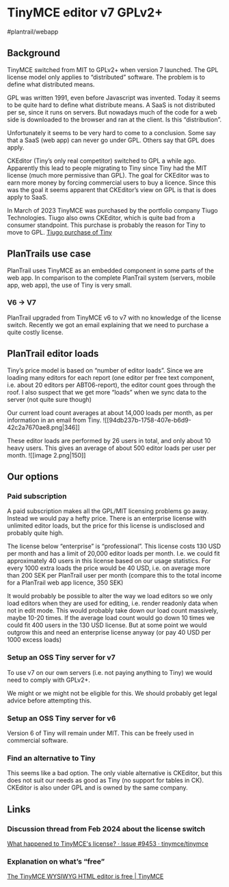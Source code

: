 # TinyMCE editor v7 GPLv2+
#plantrail/webapp

## Background
TinyMCE switched from MIT to GPLv2+ when version 7 launched. The GPL license model only applies to “distributed” software. The problem is to define what distributed means.

GPL was written 1991, even before Javascript was invented. Today it seems to be quite hard to define what distribute means. A SaaS is not distributed per se, since it runs on servers. But nowadays much of the code for a web side is downloaded to the browser and ran at the client. Is this “distribution”.

Unfortunately it seems to be very hard to come to a conclusion. Some say that a SaaS (web app) can never go under GPL. Others say that GPL does apply.

CKEditor (Tiny’s only real competitor) switched to GPL a while ago. Apparently this lead to people migrating to Tiny since Tiny had the MIT license (much more permissive than GPL). The goal for CKEditor was to earn more money by forcing commercial users to buy a licence. Since this was the goal it seems apparent that CKEditor’s view on GPL is that is does apply to SaaS.

In March of 2023 TinyMCE was purchased by the portfolio company Tiugo Technologies. Tiugo also owns CKEditor, which is quite bad from a consumer standpoint. This purchase is probably the reason for Tiny to move to GPL. 
[Tiugo purchase of Tiny](https://www.tiny.cloud/blog/tiugo-portfolio-with-tinymce/)<!-- {"preview":"true"} -->


## PlanTrails use case
PlanTrail uses TinyMCE as an embedded component in some parts of the web app. In comparison to the complete PlanTrail system (servers, mobile app, web app), the use of Tiny is very small.

### V6 -> V7
PlanTrail upgraded from TinyMCE v6 to v7 with no knowledge of the license switch. Recently we got an email explaining that we need to purchase a quite costly license.

## PlanTrail editor loads
Tiny’s price model is based on “number of editor loads”. Since we are loading many editors for each report (one editor per free text component, i.e. about 20 editors per ABT06-report), the editor count goes through the roof. I also suspect that we get more “loads” when we sync data to the server (not quite sure though)

Our current load count averages at about 14,000 loads per month, as per information in an email from Tiny.
![[94db237b-1758-407e-b6d9-42c2a7670ae8.png|346]]

These editor loads are performed by 26 users in total, and only about 10 heavy users. This gives an average of about 500 editor loads per user per month.
![[image 2.png|150]]
## Our options
### Paid subscription
A paid subscription makes all the GPL/MIT licensing problems go away. Instead we would pay a hefty price. There is an enterprise license with unlimited editor loads, but the price for this license is undisclosed and probably quite high.

The license below “enterprise” is “professional”. This license costs 130 USD per month and has a limit of 20,000 editor loads per month. I.e. we could fit approximately 40 users in this license based on our usage statistics. For every 1000 extra loads the price would be 40 USD, i.e. on average more than 200 SEK per PlanTrail user per month (compare this to the total income for a PlanTrail web app licence, 350 SEK)

It would probably be possible to alter the way we load editors so we only load editors when they are used for editing, i.e. render readonly data when not in edit mode. This would probably take down our load count massively, maybe 10-20 times. If the average load count would go down 10 times we could fit 400 users in the 130 USD license. But at some point we would outgrow this and need an enterprise license anyway (or pay 40 USD per 1000 excess loads)

### Setup an OSS Tiny server for v7
To use v7 on our own servers (i.e. not paying anything to Tiny) we would need to comply with GPLv2+.

We might or we might not be eligible for this. We should probably get legal advice before attempting this.

### Setup an OSS Tiny server for v6
Version 6 of Tiny will remain under MIT. This can be freely used in commercial software.

### Find an alternative to Tiny
This seems like a bad option. The only viable alternative is CKEditor, but this does not suit our needs as good as Tiny (no support for tables in CK). CKEditor is also under GPL and is owned by the same company.

## Links
### Discussion thread from Feb 2024 about the license switch
[What happened to TinyMCE's license? · Issue \#9453 · tinymce/tinymce](https://github.com/tinymce/tinymce/issues/9453)

### Explanation on what’s “free”
[The TinyMCE WYSIWYG HTML editor is free | TinyMCE](https://www.tiny.cloud/blog/tinymce-free-wysiwyg-html-editor/)
